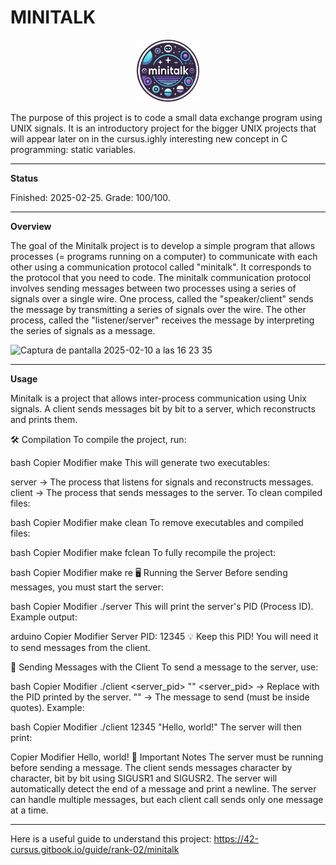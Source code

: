 # MINITALK

<p align="center">
  <a href="https://github.com/Albertoocbs/minitalk">
    <img src="https://github.com/Albertoocbs/minitalk/blob/main/minitalk.png" width="100"/>
  </a>
</p>

The purpose of this project is to code a small data exchange program using UNIX signals. It is an introductory project for the bigger UNIX projects that will appear later on in the cursus.ighly interesting new concept in C programming: static variables.</small>

---
**Status**

Finished: 2025-02-25. Grade: 100/100.

-------
**Overview**

The goal of the Minitalk project is to develop a simple program that allows processes (= programs running on a computer) to communicate with each other using a communication protocol called "minitalk". It corresponds to the protocol that you need to code.
The minitalk communication protocol involves sending messages between two processes using a series of signals over a single wire. 
One process, called the "speaker/client" sends the message by transmitting a series of signals over the wire. 
The other process, called the "listener/server" receives the message by interpreting the series of signals as a message.

![Captura de pantalla 2025-02-10 a las 16 23 35](https://github.com/user-attachments/assets/64fdfc54-16f5-4ff8-8f60-29cf01ad1e78)

-------

**Usage**

Minitalk is a project that allows inter-process communication using Unix signals. A client sends messages bit by bit to a server, which reconstructs and prints them.

🛠️ Compilation
To compile the project, run:

bash
Copier
Modifier
make
This will generate two executables:

server → The process that listens for signals and reconstructs messages.
client → The process that sends messages to the server.
To clean compiled files:

bash
Copier
Modifier
make clean
To remove executables and compiled files:

bash
Copier
Modifier
make fclean
To fully recompile the project:

bash
Copier
Modifier
make re
🖥️ Running the Server
Before sending messages, you must start the server:

bash
Copier
Modifier
./server
This will print the server's PID (Process ID).
Example output:

arduino
Copier
Modifier
Server PID: 12345
💡 Keep this PID! You will need it to send messages from the client.

📡 Sending Messages with the Client
To send a message to the server, use:

bash
Copier
Modifier
./client <server_pid> "<message>"
<server_pid> → Replace with the PID printed by the server.
"<message>" → The message to send (must be inside quotes).
Example:

bash
Copier
Modifier
./client 12345 "Hello, world!"
The server will then print:

Copier
Modifier
Hello, world!
📌 Important Notes
The server must be running before sending a message.
The client sends messages character by character, bit by bit using SIGUSR1 and SIGUSR2.
The server will automatically detect the end of a message and print a newline.
The server can handle multiple messages, but each client call sends only one message at a time.

------

Here is a useful guide to understand this project: https://42-cursus.gitbook.io/guide/rank-02/minitalk
